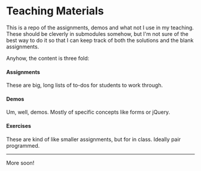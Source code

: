 # Teaching Materials

This is a repo of the assignments, demos and what not I use in my teaching. These should be cleverly in submodules somehow, but I'm not sure of the best way to do it so that I can keep track of both the solutions and the blank assignments.

Anyhow, the content is three fold:

#### Assignments

These are big, long lists of to-dos for students to work through.

#### Demos

Um, well, demos. Mostly of specific concepts like forms or jQuery.

#### Exercises

These are kind of like smaller assignments, but for in class. Ideally pair programmed.

---

More soon!